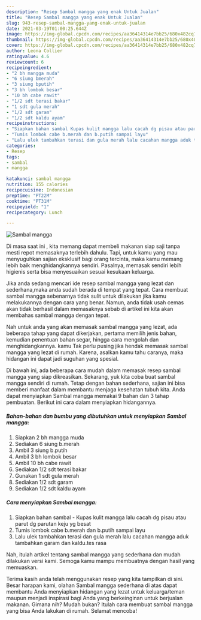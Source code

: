 ```yaml
---
description: "Resep Sambal mangga yang enak Untuk Jualan"
title: "Resep Sambal mangga yang enak Untuk Jualan"
slug: 943-resep-sambal-mangga-yang-enak-untuk-jualan
date: 2021-03-19T01:00:25.644Z
image: https://img-global.cpcdn.com/recipes/aa36414314e7bb25/680x482cq70/sambal-mangga-foto-resep-utama.jpg
thumbnail: https://img-global.cpcdn.com/recipes/aa36414314e7bb25/680x482cq70/sambal-mangga-foto-resep-utama.jpg
cover: https://img-global.cpcdn.com/recipes/aa36414314e7bb25/680x482cq70/sambal-mangga-foto-resep-utama.jpg
author: Leona Collier
ratingvalue: 4.6
reviewcount: 6
recipeingredient:
- "2 bh mangga muda"
- "6 siung bmerah"
- "3 siung bputih"
- "3 bh lombok besar"
- "10 bh cabe rawit"
- "1/2 sdt terasi bakar"
- "1 sdt gula merah"
- "1/2 sdt garam"
- "1/2 sdt kaldu ayam"
recipeinstructions:
- "Siapkan bahan sambal Kupas kulit mangga lalu cacah dg pisau atau parut dg parutan keju yg besat"
- "Tumis lombok cabe b.merah dan b.putih sampai layu"
- "Lalu ulek tambahkan terasi dan gula merah lalu cacahan mangga aduk tambahkan garam dan kaldu.tes rasa"
categories:
- Resep
tags:
- sambal
- mangga

katakunci: sambal mangga 
nutrition: 155 calories
recipecuisine: Indonesian
preptime: "PT22M"
cooktime: "PT31M"
recipeyield: "1"
recipecategory: Lunch

---
```



![Sambal mangga](https://img-global.cpcdn.com/recipes/aa36414314e7bb25/680x482cq70/sambal-mangga-foto-resep-utama.jpg)

Di masa  saat ini , kita memang dapat membeli makanan siap saji tanpa mesti repot memasaknya terlebih dahulu. Tapi, untuk kamu yang mau menyuguhkan sajian eksklusif bagi orang tercinta, maka kamu memang lebih baik menghidangkannya sendiri. Pasalnya, memasak sendiri lebih higienis serta bisa menyesuaikan sesuai kesukaan keluarga.

Jika anda sedang mencari ide resep sambal mangga yang lezat dan sederhana,maka anda sudah berada di tempat yang tepat. Cara membuat sambal mangga  sebenarnya tidak sulit untuk dilakukan jika kamu melakukannya dengan cara yang benar. Namun, anda tidak usah cemas akan tidak berhasil dalam memasaknya 
sebab di artikel ini kita akan membahas sambal mangga dengan tepat.  



Nah untuk anda yang akan memasak sambal mangga yang lezat, ada beberapa tahap yang dapat dikerjakan, pertama memilih jenis bahan, kemudian penentuan bahan segar, hingga cara mengolah dan menghidangkannya. kamu Tak perlu pusing jika hendak memasak sambal mangga yang lezat di rumah. Karena, asalkan kamu  tahu caranya, maka hidangan ini dapat jadi suguhan yang spesial.

Di bawah ini, ada beberapa cara mudah dalam memasak resep sambal mangga yang siap dikreasikan. Sekarang, yuk kita coba buat sambal mangga sendiri di rumah. Tetap dengan bahan sederhana, sajian ini bisa memberi manfaat dalam membantu menjaga kesehatan tubuh kita. Anda dapat menyiapkan Sambal mangga memakai 9 bahan dan 3 tahap pembuatan. Berikut ini cara dalam menyiapkan hidangannya.

<!--inarticleads1-->

##### Bahan-bahan dan bumbu yang dibutuhkan untuk menyiapkan Sambal mangga:

1. Siapkan 2 bh mangga muda
1. Sediakan 6 siung b.merah
1. Ambil 3 siung b.putih
1. Ambil 3 bh lombok besar
1. Ambil 10 bh cabe rawit
1. Sediakan 1/2 sdt terasi bakar
1. Gunakan 1 sdt gula merah
1. Sediakan 1/2 sdt garam
1. Sediakan 1/2 sdt kaldu ayam




<!--inarticleads2-->

##### Cara menyiapkan Sambal mangga:

1. Siapkan bahan sambal - Kupas kulit mangga lalu cacah dg pisau atau parut dg parutan keju yg besat
1. Tumis lombok cabe b.merah dan b.putih sampai layu
1. Lalu ulek tambahkan terasi dan gula merah lalu cacahan mangga aduk tambahkan garam dan kaldu.tes rasa




Nah, itulah artikel tentang  sambal mangga  yang sederhana dan mudah dilakukan versi kami. Semoga kamu mampu membuatnya dengan hasil yang memuaskan. 

Terima kasih anda telah menggunakan resep yang kita tampilkan di sini. Besar harapan kami, olahan  Sambal mangga sederhana di atas dapat membantu Anda menyiapkan hidangan yang lezat untuk keluarga/teman maupun menjadi inspirasi bagi Anda yang berkeinginan untuk berjualan makanan. Gimana nih? Mudah bukan? Itulah cara membuat sambal mangga yang bisa Anda lakukan di rumah. Selamat mencoba!

